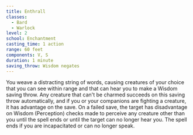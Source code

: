 ```yaml
---
title: Enthrall
classes:
  - Bard
  - Warlock
level: 2
school: Enchantment
casting_time: 1 action
range: 60 feet
components: V, S
duration: 1 minute
saving_throw: Wisdom negates
---
```


You weave a distracting string of words, causing creatures of your choice that you can see within range and that can hear you to make a Wisdom saving throw. Any creature that can't be charmed succeeds on this saving throw automatically, and if you or your companions are fighting a creature, it has advantage on the save. On a failed save, the target has disadvantage on Wisdom (Perception) checks made to perceive any creature other than you until the spell ends or until the target can no longer hear you. The spell ends if you are incapacitated or can no longer speak.
